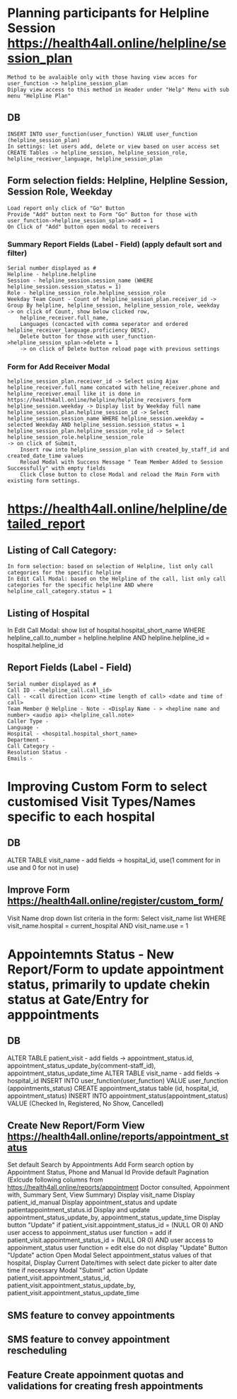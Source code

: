 # Planning participants for Helpline Session https://health4all.online/helpline/session_plan
    Method to be avalaible only with those having view acces for user_function -> helpline_session_plan
    Diplay view access to this method in Header under "Help" Menu with sub menu "Helpline Plan"
  
## DB
    INSERT INTO user_function(user_function) VALUE user_function (helpline_session_plan)
    In settings: let users add, delete or view based on user access set
    CREATE Tables -> helpline_session, helpline_session_role, helpline_receiver_language, helpline_session_plan
  
## Form selection fields: Helpline, Helpline Session, Session Role, Weekday
    Load report only click of "Go" Button
    Provide "Add" button next to Form "Go" Button for those with user_function->helpline_session_splan->add = 1
    On Click of "Add" button open modal to receivers 
    
  
### Summary Report Fields (Label - Field) (apply default sort and filter)
    Serial number displayed as #
    Helpline - helpline.helpline
    Session - helpline_session.session_name (WHERE helpline_session.session_status = 1)
    Role - helpline_session_role.helpline_session_role
    Weekday Team Count - Count of helpline_session_plan.receiver_id -> Group By helpline, helpline_session, helpline_session_role, weekday 
    -> on click of Count, show below clicked row, 
        helpline_receiver.full_name, 
        Languages (concacted with comma seperator and ordered helpline_receiver_language.proficiency DESC), 
        Delete button for those with user_function->helpline_session_splan->delete = 1
        -> on click of Delete button reload page with previous settings

### Form for Add Receiver Modal
    helpline_session_plan.receiver_id -> Select using Ajax helpline_receiver.full_name concated with heline_receiver.phone and helpline_receiver.email like it is done in               https://health4all.online/helpline/helpline_receivers_form 
    helpline_session.weekday -> Display list by Weekday full name
    helpline_session_plan.helpline_session_id -> Select helpline_session.session_name WHERE helpline_session.weekday = selected Weekday AND helpline_session.session_status = 1
    helpline_session_plan.helpline_session_role_id -> Select helpline_session_role.helpline_session_role
    -> on click of Submit, 
        Insert row into helpline_session_plan with created_by_staff_id and created_date_time values
        Reload Modal with Success Message " Team Member Added to Session Successfully" with empty fields
        Click Close button to close Modal and reload the Main Form with existing form settings.
    
  
# https://health4all.online/helpline/detailed_report

## Listing of Call Category: 
    In form selection: based on selection of Helpline, list only call categories for the specific helpline
    In Edit Call Modal: based on the Helpline of the call, list only call categories for the specific helpline AND where helpline_call_category.status = 1
  
## Listing of Hospital 
  In Edit Call Modal: show list of hospital.hospital_short_name WHERE helpline_call.to_number = helpline.helpline AND helpline.helpline_id = hospital.helpline_id

## Report Fields (Label - Field)
    Serial number displayed as #
    Call ID - <helpline_call.call_id>
    Call - <call direction icon> <time length of call> <date and time of call>
    Team Member @ Helpline - Note - <Display Name - > <hepline name and number> <audio api> <helpline_call.note>
    Caller Type - 
    Language - 
    Hospital - <hospital.hospital_short_name>
    Department - 
    Call Category -
    Resolution Status -
    Emails - 

# Improving Custom Form to select customised Visit Types/Names specific to each hospital

## DB
  ALTER TABLE visit_name - add fields -> hospital_id, use(1 comment for in use and 0 for not in use)
  
## Improve Form https://health4all.online/register/custom_form/
  Visit Name drop down list criteria in the form: Select visit_name list WHERE visit_name.hospital = current_hospital AND visit_name.use = 1
  
  
# Appointemnts Status - New Report/Form to update appointment status, primarily to update chekin status at Gate/Entry for apppointments

## DB
  ALTER TABLE patient_visit - add fields -> appointment_status.id, appointment_status_update_by(comment-staff_id), appointment_status_update_time 
  ALTER TABLE visit_name - add fields -> hospital_id
  INSERT INTO user_function(user_function) VALUE user_function (appointments_status)
  CREATE appointment_status table (id, hospital_id, appointment_status)
  INSERT INTO appointment_status(appointment_status) VALUE (Checked In, Registered, No Show, Cancelled)

## Create New Report/Form View https://health4all.online/reports/appointment_status
  Set default Search by Appointments
  Add Form search option by Appointment Status, Phone and Manual Id
  Provide default Pagination
  (Exlcude following columns from https://health4all.online/reports/appointment
    Doctor consulted, Appoinment with, Summary Sent, View Summary)
  Display visit_name
  Display patient_id_manual
  Display appointment_status and update patientappointment_status.id
  Display and update appointment_status_update_by, appointment_status_update_time
  Display button "Update" 
    if patient_visit.appointment_status_id = (NULL OR 0) AND user access to appoinment_status user function = add
    if patient_visit.appointment_status_id = (NULL OR 0) AND user access to appoinment_status user function = edit
    else do not display "Update"
  Button "Update" action
    Open Modal 
      Select appointment_status values of that hospital, 
      Display Current Date/times with select date picker to alter date time if necessary
     Modal "Submit" action
      Update patient_visit.appointment_status_id, patient_visit.appointment_status_update_by, patient_visit.appointment_status_update_time
      
  

## SMS feature to convey appointments

## SMS feature to convey appointment rescheduling

## Feature Create appoinment quotas and validations for creating fresh appointments

